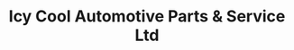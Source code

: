 ---
title: "Icy Cool Automotive Parts & Service Ltd"
url: /vancouver/icy-cool-automotive-parts-and-service-ltd/
shop: car repair
---
